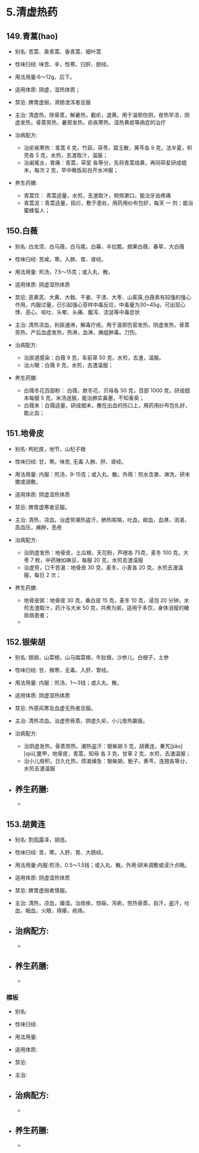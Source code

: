 # 5.清虚热药

## 149.青蒿(hao)

- 别名: 苦蒿、臭青蒿、香青蒿、细叶蒿
- 性味归经: 味苦、辛，性寒。归肝、胆经。
- 用法用量:6～12g，后下。
- 适用体质: 阴虚，湿热体质；
- 禁忌: 脾胃虚弱，滑肠泄泻者忌服

- 主治: 清虚热，除骨蒸，解暑热，截疟，退黄。用于温邪伤阴，夜热早凉，阴虚发热，骨蒸劳热，暑邪发热，疟疾寒热，湿热黄疸等病症的治疗
- 治病配方: 
  - 治疟疾寒热：青蒿 6 克，竹茹，茯苓，碧玉散，黄芩各 9 克，法半夏，枳壳各 5 克，水煎，去渣取汁，温服；
  - 治阑尾炎，胃痛：青蒿，荜苃 各等分，先将青蒿焙黄，再同荜苃研成细末，每次 2 克，早中晚饭前白开水冲服；
  
- 养生药膳: 
  - 青蒿饮： 青蒿适量，水煎，去渣取汁，频频漱口，能治牙齿疼痛
  - 青蒿泥：青蒿适量，捣烂，敷于患处，用药用纱布包好，每天 一 剂；能治蜜蜂蜇人；


## 150.白薇

- 别名: 白龙须，白马薇，白马尾，白幕，半拉瓢，翅果白薇，春草，大白薇
- 性味归经: 苦咸，寒。入肺、胃、肾经。
- 用法用量: 煎汤，7.5～15克；或入丸、散。
- 适用体质: 阴虚湿热体质
- 禁忌: 恶黄芪、大黄、大戟、干姜、干漆、大枣、山茱萸,白薇素有较强的强心作用，内服过量，已引起强心苷样中毒反应，中毒量为30~45g，可出现心悸、恶心、呕吐、头晕、头痛、腹泻、流涎等中毒症状

- 主治: 清热凉血，利尿通淋，解毒疗疮。用于温邪伤营发热，阴虚发热，骨蒸劳热，产后血虚发热，热淋，血淋，痈疽肿毒。刀伤。
- 治病配方: 
  - 治尿道感染：白薇 9 克，车前草 50 克，水煎，去渣，温服。
  - 治火眼：白薇 9 克，水煎，去渣温服；
  
- 养生药膳: 
  - 白薇冬花百部粉： 白薇，款冬花，贝母各 50 克，百部 1000 克，研成细末每服 5 克，米汤送服，能治肺实鼻塞，不知香臭；
  - 白薇末：白薇适量，研成细末，撒在出血的伤口上，用药用纱布包扎好，能止血；


## 151.地骨皮

- 别名: 枸杞皮，地节，山杞子根
- 性味归经: 甘，寒。味苦, 无毒 入肺、肝、肾经。
- 用法用量: 内服：煎汤，9-15克；或入丸、散。外用：煎水含漱、淋洗，研末撒或调敷。
- 适用体质: 阴虚湿热体质
- 禁忌: 脾胃虚寒者忌服。

- 主治: 清热，凉血。治虚劳潮热盗汗，肺热咳喘，吐血，衄血，血淋，消渴，高血压，痈肿，恶疮
- 治病配方: 
  - 治阴虚发热：地骨皮，土瓜根，天花粉，芦根各 75克，麦冬 100 克，大枣 7 枚，中药锉如麻豆，每服 20 克，水煎去渣温服
  - 治虚劳，口干苦渴：地骨皮 30 克，麦冬，小麦各 20 克，水煎去渣温服，每日 2 次；
  
- 养生药膳: 
  - 地骨皮粥：地骨皮 30 克，桑白皮 15 克，麦冬 10 克，浸泡 20 分钟，水煎去渣取汁，药汁与大米 50 克，共煮为粥，适用于多饮，身体消瘦的糖尿病患者；
  - 


## 152.银柴胡

- 别名: 银胡，山菜根，山马踏菜根，牛肚根，沙参儿，白根子，土参
- 性味归经: 甘，微寒，无毒。入肝、胃经。
- 用法用量: 内服：煎汤，1～3钱；或入丸、散。
- 适用体质: 阴虚湿热体质
- 禁忌: 外感风寒及血虚无热者忌服。

- 主治: 清热凉血。治虚劳骨蒸，阴虚久疟，小儿疳热羸瘦。
- 治病配方: 
  - 治阴虚发热，骨蒸劳热，潮热盗汗：银柴胡 5 克，胡黄连，秦艽[jiāo] [qiú],鳖甲，地骨皮，青蒿，知母 各 3 克，甘草 2 克，水煎，去渣温服；
  - 治小儿疳积，日久化热，烦渴燥急：银柴胡，栀子，黄芩，连翘各等分，水煎去渣温服
  
- 养生药膳: 
  -
  -


## 153.胡黄连

- 别名: 割孤露泽，胡连。
- 性味归经: 苦，寒。入肝、胃、大肠经。
- 用法用量:内服:煎汤，0.5～1.5钱；或入丸、散。外用:研末调敷或浸汁点眼。
- 适用体质: 阴虚湿热体质
- 禁忌: 脾胃虚弱者慎服。

- 主治: 清热，凉血，燥湿。治疳疾，惊痫，泻痢，劳热骨蒸，自汗，盗汗，吐血，衄血，火眼，痔瘘，疮疡。
- 治病配方: 
  - 
  - 
  
- 养生药膳: 
  -
  -






### 模板

- 别名: 
- 性味归经: 
- 用法用量:
- 适用体质: 
- 禁忌: 

- 主治: 
- 治病配方: 
  - 
  - 
  
- 养生药膳: 
  -
  -
